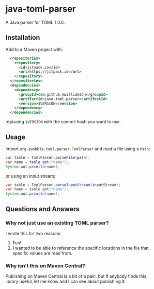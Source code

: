 # java-toml-parser

A Java parser for TOML 1.0.0.

## Installation

Add to a Maven project with:

```xml
  <repositories>
    <repository>
      <id>jitpack.io</id>
      <url>https://jitpack.io</url>
    </repository>
  </repositories>
  <dependencies>
    <dependency>
      <groupId>com.github.mwilliamson</groupId>
      <artifactId>java-toml-parser</artifactId>
      <version>$VERSION</version>
    </dependency>
  </dependencies>
```

replacing `$VERSION` with the commit hash you want to use.

## Usage

Import `org.zwobble.toml.parser.TomlParser` and read a file using a `Path`:

```java
var table = TomlParser.parseFile(path);
var name = table.get("name");
System.out.println(name);
```

or using an input stream:

```java
var table = TomlParser.parseInputStream(inputStream);
var name = table.get("name");
System.out.println(name);
```

## Questions and Answers

### Why not just use an existing TOML parser?

I wrote this for two reasons:
1) Fun!
2) I wanted to be able to reference the specific locations in the file that
   specific values are read from.

### Why isn't this on Maven Central?

Publishing on Maven Central is a bit of a pain, but if anybody finds this
library useful, let me know and I can see about publishing it. 
